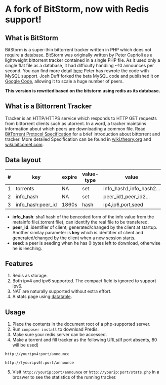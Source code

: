 # A fork of BitStorm, now with Redis support!

## What is BitStorm
BitStorm is a super-thin bittorrent tracker written in PHP which does not require a database.
BitStorm was originally written by Peter Caprioli as a lightweight bittorrent tracker contained in a single PHP file. As it used only a single flat file as a database, it had difficulty handling ~10 announces per second. You can find more detail [here](https://stormhub.org/tracker/ui.php)
Peter has rewrote the code with MySQL support. Josh Duff forked the beta MySQL code and  published it on [Google Code](https://code.google.com/p/bitstorm/), allowing it to scale a huge number of peers.

**This version is rewrited based on the bitstorm using redis as its database.**

## What is a Bittorrent Tracker
Tracker is an HTTP/HTTPS service which responds to HTTP GET requests from bittorrent clients such as utorrent. In a word, a tracker maintains information about which peers are downloading a common file.
Read [BitTorrent Protocol Specification](http://www.bittorrent.org/beps/bep_0003.html) for a brief introduction about bittorrent and tracker. More detailed Specification can be found in [wiki.theory.org](https://wiki.theory.org/BitTorrentSpecification#Tracker_Response) and [wiki.bitcomet.com](http://wiki.bitcomet.com/inside_bitcomet).

## Data layout

| # | key				| expire | value-type   | value
|---| ----------------- | ------ | ------------ | ------------
| 1 | torrents			| NA     | set			| info_hash1,info_hash2...
| 2 | info_hash			| NA     | set			| peer_id1,peer_id2...
| 3 | info_hash:peer_id | 1860s  | hash			| ip4,ip6,port,seed

* **info_hash**: sha1 hash of the bencoded form of the info value from the metainfo file(.torrent file), can identify the real file to be transfered.
* **peer_id**: identifier of client, generated/changed by the client at startup. Another similay parameter is **key** which is identifier of client and generated/changed by the client when a new session starts.
* **seed**: a peer is seeding when he has 0 bytes left to download, otherwise he is leeching.

## Features
1. Redis as storage.
2. Both ipv4 and ipv6 supported. The compact field is ignored to support ipv6.
3. NAT are naturally supported without extra effort.
4. A stats page using [datatable](http://www.datatables.net/).

## Usage
1. Place the contents in the document root of a php-supported server.
2. Run `composer install` to download Predis.
3. Make sure your redis server can be accessed.
4. Make a torrent and fill tracker as the following URLs(If port absents, 80 will be used)
```
http://youripv4:port/announce

http://[youripv6]:port/announce
```
5. Visit `http://yourip:port/announce` or `http://yourip:port/stats.php` in a broswer to see the statistics of the running tracker.
